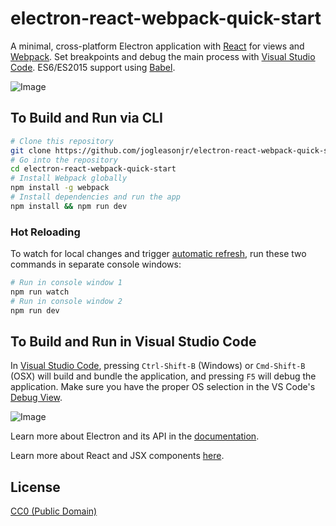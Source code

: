 # electron-react-webpack-quick-start

A minimal, cross-platform Electron application with [React](https://facebook.github.io/react/) for views and [Webpack](https://webpack.github.io/). Set breakpoints and debug the main process with [Visual Studio Code](https://code.visualstudio.com/). ES6/ES2015 support using [Babel](https://babeljs.io/).

![Image](https://github.com/jogleasonjr/electron-react-webpack-quick-start/blob/master/images/hello_world.png)

## To Build and Run via CLI

```bash
# Clone this repository
git clone https://github.com/jogleasonjr/electron-react-webpack-quick-start
# Go into the repository
cd electron-react-webpack-quick-start
# Install Webpack globally
npm install -g webpack
# Install dependencies and run the app
npm install && npm run dev
```

### Hot Reloading

To watch for local changes and trigger [automatic refresh](https://webpack.github.io/docs/webpack-dev-server.html#automatic-refresh), run these two commands in separate console windows:

```bash
# Run in console window 1
npm run watch
# Run in console window 2
npm run dev
```

## To Build and Run in Visual Studio Code

In [Visual Studio Code](https://code.visualstudio.com/), pressing `Ctrl-Shift-B` (Windows) or `Cmd-Shift-B` (OSX) will build and bundle the application, and pressing `F5` will debug the application. Make sure you have the proper OS selection in the VS Code's [Debug View](https://code.visualstudio.com/Docs/editor/debugging).

![Image](https://github.com/jogleasonjr/electron-react-webpack-quick-start/blob/master/images/vscode_debugger.png)


Learn more about Electron and its API in the [documentation](http://electron.atom.io/docs/latest).

Learn more about React and JSX components [here](https://facebook.github.io/react/docs/getting-started.html).

## License

[CC0 (Public Domain)](LICENSE.md)
